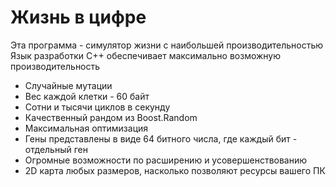 # Жизнь в цифре
Эта программа - симулятор жизни с наибольшей производительностью  
Язык разработки C++ обеспечивает максимально возможную производительность
* Случайные мутации  
* Вес каждой клетки - 60 байт  
* Сотни и тысячи циклов в секунду  
* Качественный рандом из Boost.Random  
* Максимальная оптимизация  
* Гены представлены в виде 64 битного числа, где каждый бит - отдельный ген
* Огромные возможности по расширению и усовершенствованию
* 2D карта любых размеров, насколько позволяют ресурсы вашего ПК
